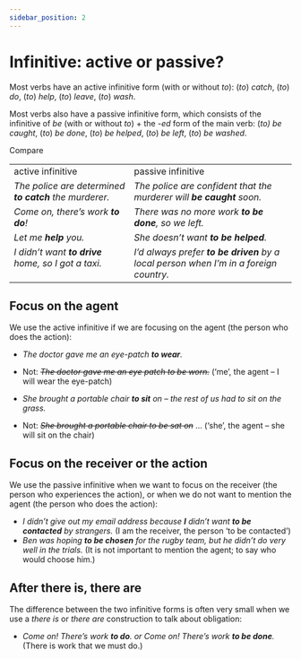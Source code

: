 ```yaml
---
sidebar_position: 2
---
```


# Infinitive: active or passive?

Most verbs have an active infinitive form (with or without *to*): (*to*) *catch*, (*to*) *do*, (*to*) *help*, (*to*) *leave*, (*to*) *wash*.

Most verbs also have a passive infinitive form, which consists of the infinitive of *be* (with or without *to*) + the -*ed* form of the main verb: (*to) be caught*, (*to*) *be done*, (*to*) *be helped*, (*to*) *be left*, (*to*) *be washed*.

Compare

<table><tbody><tr valign="top"><td>active infinitive</td><td>passive infinitive</td></tr><tr valign="top"><td><i>The police are determined </i><b><i>to catch </i></b><i>the murderer.</i></td><td><i>The police are confident that the murderer will </i><b><i>be caught </i></b><i>soon.</i></td></tr><tr valign="top"><td><i>Come on, there’s work </i><b><i>to do</i></b><i>!</i></td><td><i>There was no more work </i><b><i>to be done</i></b><i>, so we left.</i></td></tr><tr valign="top"><td><i>Let me </i><b><i>help</i></b><i> you.</i></td><td><i>She doesn’t want </i><b><i>to be helped</i></b><i>.</i></td></tr><tr valign="top"><td><i>I didn’t want </i><b><i>to drive</i></b><i> home, so I got a taxi.</i></td><td><i>I’d always prefer </i><b><i>to be driven</i></b><i> by a local person when I’m in a foreign country.</i></td></tr></tbody></table>

## Focus on the agent

We use the active infinitive if we are focusing on the agent (the person who does the action):

- *The doctor gave me an eye-patch **to wear**.*
- Not: *~~The doctor gave me an eye patch to be worn.~~* (‘me’, the agent – I will wear the eye-patch)

- *She brought a portable chair **to sit** on – the rest of us had to sit on the grass.*
- Not: *~~She brought a portable chair to be sat on~~* … (‘she’, the agent – she will sit on the chair)

## Focus on the receiver or the action

We use the passive infinitive when we want to focus on the receiver (the person who experiences the action), or when we do not want to mention the agent (the person who does the action):

- *I didn’t give out my email address because **I** didn’t want **to be contacted** by strangers.* (I am the receiver, the person ‘to be contacted’)
- *Ben was hoping **to be chosen** for the rugby team, but he didn’t do very well in the trials.* (It is not important to mention the agent; to say who would choose him.)

## After there is, there are

The difference between the two infinitive forms is often very small when we use a *there is* or *there are* construction to talk about obligation:

- *Come on! There’s work **to do**. or Come on! There’s work **to be done**.* (There is work that we must do.)
